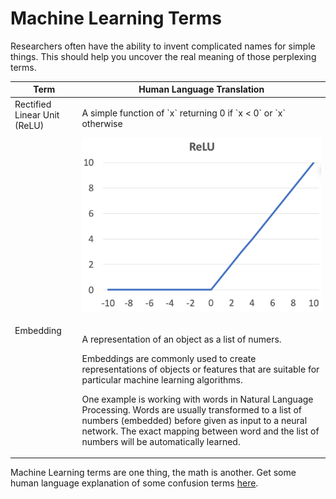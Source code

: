 # Machine Learning Terms

Researchers often have the ability to invent complicated names for simple things. This should help you uncover the real meaning of those perplexing terms.

<table>
<thead>
<tr>
<th>Term</th>
<th>Human Language Translation</th>
</tr>
</thead>
<tbody>
<tr>
<td valign="top">Rectified Linear Unit (ReLU)</td>
<td>
    <p>A simple function of `x` returning 0 if `x < 0` or `x` otherwise</p>
    <p><img width="400px" src="images/relu.png"></p>
</td>
</tr>
<tr>
<td valign="top">Embedding</td>
<td>
    <p>A representation of an object as a list of numers.</p>
    <p>Embeddings are commonly used to create representations of objects or features that are suitable for particular machine learning algorithms.</p>
    <p>One example is working with words in Natural Language Processing. Words are usually transformed to a list of numbers  (embedded) before given as input to a neural network. The exact mapping between word and the list of numbers will be automatically learned.</p>
</td>
</tr>
</tbody>
</table>

Machine Learning terms are one thing, the math is another. Get some human language explanation of some confusion terms [here](math-terms.md).
